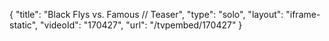 {
    "title": "Black Flys vs. Famous \/\/ Teaser",
    "type": "solo",
    "layout": "iframe-static",
    "videoId": "170427",
    "url": "\/tvpembed\/170427"
}